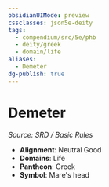 ```yaml
---
obsidianUIMode: preview
cssclasses: json5e-deity
tags:
  - compendium/src/5e/phb
  - deity/greek
  - domain/life
aliases:
  - Demeter
dg-publish: true
---
```

# Demeter
*Source: SRD / Basic Rules* 

- **Alignment**: Neutral Good
- **Domains**: Life
- **Pantheon**: Greek
- **Symbol**: Mare's head